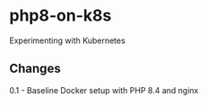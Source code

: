 # php8-on-k8s
Experimenting with Kubernetes

## Changes

0.1 - Baseline Docker setup with PHP 8.4 and nginx
